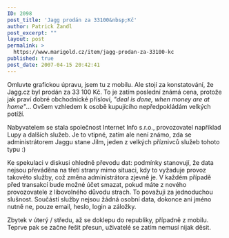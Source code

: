 ```yaml
---
ID: 2098
post_title: 'Jagg prodán za 33100&nbsp;Kč'
author: Patrick Zandl
post_excerpt: ""
layout: post
permalink: >
  https://www.marigold.cz/item/jagg-prodan-za-33100-kc
published: true
post_date: 2007-04-15 20:42:41
---
```

Omluvte grafickou úpravu, jsem tu z mobilu. Ale stojí za konstatování, že Jagg.cz byl prodán za 33 100 Kč. To je zatím poslední známá cena, protože jak praví dobré obchodnické přísloví, <em>"deal is done, when money are at home"</em>... Ovšem vzhledem k osobě kupujícího nepředpokládám velkých potíží. 

Nabyvatelem se stala společnost Internet Info s.r.o., provozovatel například Lupy a dalších služeb. Je to vtipné, zatím ale není známo, zda se administrátorem Jaggu stane Jilm, jeden z velkých příznivců služeb tohoto typu :)

Ke spekulaci v diskusi ohledně převodu dat: podmínky stanovují, že data nejsou převáděna na třetí strany mimo situaci, kdy to vyžaduje provoz takovéto služby, což změna administrátora zjevně je. V každém případě před transakcí bude možné účet smazat, pokud máte z nového provozovatele z libovolného důvodu strach. To považuji za jednoduchou slušnost. Součástí služby nejsou žádná osobní data, dokonce ani jméno nutně ne, pouze email, heslo, login a záložky. 

Zbytek v úterý / středu, až se doklepu do republiky, případně z mobilu. Teprve pak se začne řešit přesun, uživatelé se zatím nemusí nijak děsit.
